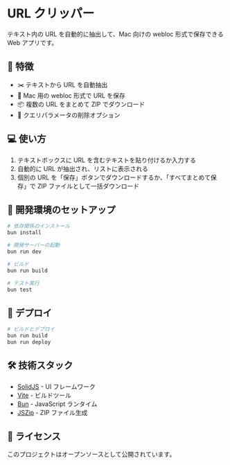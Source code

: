 # URL クリッパー

テキスト内の URL を自動的に抽出して、Mac 向けの webloc 形式で保存できる Web アプリです。

## 🌟 特徴

- ✂️ テキストから URL を自動抽出
- 🔗 Mac 用の webloc 形式で URL を保存
- 📦 複数の URL をまとめて ZIP でダウンロード
- 🧹 クエリパラメータの削除オプション

## 💻 使い方

1. テキストボックスに URL を含むテキストを貼り付けるか入力する
2. 自動的に URL が抽出され、リストに表示される
3. 個別の URL を「保存」ボタンでダウンロードするか、「すべてまとめて保存」で ZIP ファイルとして一括ダウンロード

## 🔧 開発環境のセットアップ

```bash
# 依存関係のインストール
bun install

# 開発サーバーの起動
bun run dev

# ビルド
bun run build

# テスト実行
bun test
```

## 🚀 デプロイ

```bash
# ビルドとデプロイ
bun run build
bun run deploy
```

## 🛠️ 技術スタック

- [SolidJS](https://www.solidjs.com/) - UI フレームワーク
- [Vite](https://vitejs.dev/) - ビルドツール
- [Bun](https://bun.sh/) - JavaScript ランタイム
- [JSZip](https://stuk.github.io/jszip/) - ZIP ファイル生成

## 📝 ライセンス

このプロジェクトはオープンソースとして公開されています。
